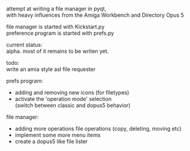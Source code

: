 attempt at writing a file manager in pyqt,   
with heavy influences from the Amiga Workbench and Directory Opus 5

file manager is started with Kickstart.py   
preference program is started with prefs.py   

current status:   
alpha. most of it remains to be writen yet.

todo:   
write an amia style asl file requester

prefs program:   
- adding and removing new icons (for filetypes)   
- activate the 'operation mode' selection   
  (switch between classic and dopus5 behavior)   

file manager:   
- adding more operations file operations (copy, deleting, moving etc)   
- implement some more menu items   
- create a dopus5 like file lister   
